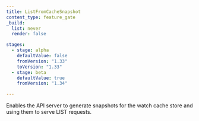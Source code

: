 ```yaml
---
title: ListFromCacheSnapshot
content_type: feature_gate
_build:
  list: never
  render: false

stages:
  - stage: alpha 
    defaultValue: false
    fromVersion: "1.33"
    toVersion: "1.33"
  - stage: beta
    defaultValue: true
    fromVersion: "1.34"

--- 
```

Enables the API server to generate snapshots for the watch cache store and using them to serve LIST requests.

